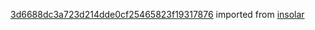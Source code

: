 [3d6688dc3a723d214dde0cf25465823f19317876](https://github.com/insolar/insolar/commit/3d6688dc3a723d214dde0cf25465823f19317876) imported from [insolar](https://github.com/insolar/insolar)
